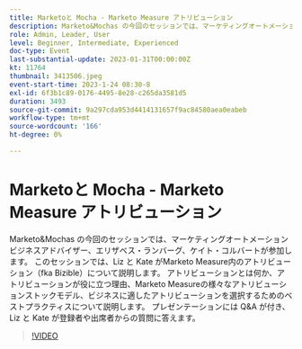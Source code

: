 ```yaml
---
title: Marketoと Mocha - Marketo Measure アトリビューション
description: Marketo&Mochas の今回のセッションでは、マーケティングオートメーションビジネスアドバイザー、エリザベス・ランバーグ、ケイト・コルバートが参加します。 このセッションでは、Liz と Kate がMarketo Measure内のアトリビューション（fka Bizible）について説明します。 アトリビューションとは何か、アトリビューションが役に立つ理由、Marketo Measureの様々なアトリビューションストックモデル、ビジネスに適したアトリビューションを選択するためのベストプラクティスについて説明します。 プレゼンテーションには Q&A が付き、Liz と Kate が登録者や出席者からの質問に答えます。
role: Admin, Leader, User
level: Beginner, Intermediate, Experienced
doc-type: Event
last-substantial-update: 2023-01-31T00:00:00Z
kt: 11764
thumbnail: 3413506.jpeg
event-start-time: 2023-1-24 08:30-8
exl-id: 6f3b1c89-0176-4495-8e28-c265da3581d5
duration: 3493
source-git-commit: 9a297cda953d4414131657f9ac84580aea0eabeb
workflow-type: tm+mt
source-wordcount: '166'
ht-degree: 0%

---
```


# Marketoと Mocha - Marketo Measure アトリビューション

Marketo&amp;Mochas の今回のセッションでは、マーケティングオートメーションビジネスアドバイザー、エリザベス・ランバーグ、ケイト・コルバートが参加します。 このセッションでは、Liz と Kate がMarketo Measure内のアトリビューション（fka Bizible）について説明します。 アトリビューションとは何か、アトリビューションが役に立つ理由、Marketo Measureの様々なアトリビューションストックモデル、ビジネスに適したアトリビューションを選択するためのベストプラクティスについて説明します。 プレゼンテーションには Q&amp;A が付き、Liz と Kate が登録者や出席者からの質問に答えます。

>[!VIDEO](https://video.tv.adobe.com/v/3413506/?quality=12&learn=on)
